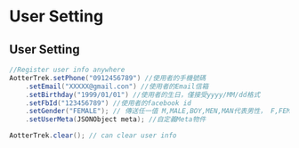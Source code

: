 # User Setting

## User Setting <a href="#user-setting" id="user-setting"></a>

```java
//Register user info anywhere
AotterTrek.setPhone("0912456789") //使用者的手機號碼
    .setEmail("XXXXX@gmail.con") //使用者的Email信箱
    .setBirthday("1999/01/01") //使用者的生日，僅接受yyyy/MM/dd格式
    .setFbId("123456789") //使用者的facebook id
    .setGender("FEMALE"); // 傳送任一值 M,MALE,BOY,MEN,MAN代表男性， F,FEMALE,GIRL,WOMEN,WOMAN代表女性。
    .setUserMeta(JSONObject meta); //自定義Meta物件

AotterTrek.clear(); // can clear user info
```
